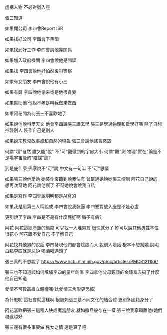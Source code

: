 虛構人物 不必對號入座

張三知道

如果開公司 李四會Report ISR

如果找好公司 李四會下黑函 

如果找到好工作 李四會說他靠關係

如果加入政府機關 李四會說他是間諜

如果找 李四會說他好怕然後叫警察

如果有女朋友 李四會說他有小三

如果有錢 李四說他偷來或是他很貪婪

如果幫助他 他說不老是叫我做東做西

如果阿花問為何張三不喜歡她了 

如果說他說科學天文 他會李四說張三講玄學 張三是學過物理和數學好嗎 除了自想抄襲別人 裝作自己是別人

如果說宗教鬼故事或超自然的現象 張三會說他謠言惑眾 

何謂"超"自然 誰又能"說" 不"可"觀徹到的宇宙大小 何謂"觀"測 物理"實在"論是不是場宇宙級的"陰謀"論?

到是底什麼 佛家說不"可"說 中文有一句叫 不"可"思議

如果張三說他愛她 她裝作沒聽到說我佔有 曾幫過她說她張三控制 阿花自己說的 想再次幫她 阿花說他瘋了 不幫她說會說我自私 

如果是寫作 李四會說明明都是AI寫的

如果我是用第三人稱說或 李四會說我裝逼 李四要對號入座是不是心虛

更別說了李四 李四是不是有什麼屁好啊 腦子有病?

阿花 阿花這總冷熱的態度 可以找一大堆男友 很快就分了 妳可以說其他男性本性很花心 阿花跟不愛自己 不了解自己 

阿花找其他男的說話 李四發現他們都會趁虛而入 說別人壞話 根本不想幫她 說明白點李四就是忌妒 喝酒喝過頭了

張三真的不想說了 https://www.ncbi.nlm.nih.gov/pmc/articles/PMC8121189/

張三也不知道該如何填埔李四的童年創傷 李四拿他父母親賺的金錢拿去搞了什麼 他自己知道  

愛情不可數高維立體懂嗎(比愛情三角形更恐怖) 

為什麼呢 這社會就這樣啊 很諷刺張三是不同文化的結合體 更別多國籍身分了

阿花喜歡把張三這種人快成魔當朋友 就如撒旦般存在一樣 張三說我寧願離他/她們越遠越好 

張三還有很多事要做 兒女之情 還是算了吧
